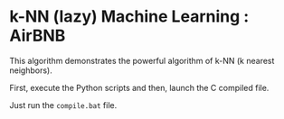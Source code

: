 # k-NN (lazy) Machine Learning : AirBNB

This algorithm demonstrates the powerful algorithm of k-NN (k nearest neighbors).

First, execute the Python scripts and then, launch the C compiled file.

Just run the `compile.bat` file.